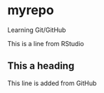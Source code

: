 # myrepo
Learning Git/GitHub

This is a line from RStudio

## This a heading

This line is added from GitHub
